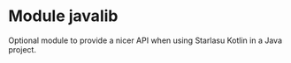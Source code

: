 # Module javalib

Optional module to provide a nicer API when using Starlasu Kotlin in a Java project. 